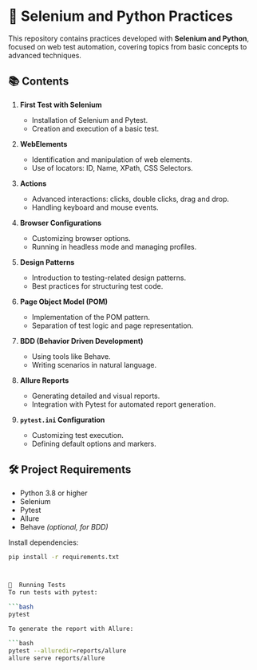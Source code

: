 # 🧪 Selenium and Python Practices

This repository contains practices developed with **Selenium and Python**, focused on web test automation, covering topics from basic concepts to advanced techniques.

## 📚 Contents

1. **First Test with Selenium**
   - Installation of Selenium and Pytest.
   - Creation and execution of a basic test.

2. **WebElements**
   - Identification and manipulation of web elements.
   - Use of locators: ID, Name, XPath, CSS Selectors.

3. **Actions**
   - Advanced interactions: clicks, double clicks, drag and drop.
   - Handling keyboard and mouse events.

4. **Browser Configurations**
   - Customizing browser options.
   - Running in headless mode and managing profiles.

5. **Design Patterns**
   - Introduction to testing-related design patterns.
   - Best practices for structuring test code.

6. **Page Object Model (POM)**
   - Implementation of the POM pattern.
   - Separation of test logic and page representation.

7. **BDD (Behavior Driven Development)**
   - Using tools like Behave.
   - Writing scenarios in natural language.

8. **Allure Reports**
   - Generating detailed and visual reports.
   - Integration with Pytest for automated report generation.

9. **`pytest.ini` Configuration**
   - Customizing test execution.
   - Defining default options and markers.

## 🛠️ Project Requirements

- Python 3.8 or higher
- Selenium
- Pytest
- Allure
- Behave *(optional, for BDD)*

Install dependencies:

```bash
pip install -r requirements.txt



🧪  Running Tests
To run tests with pytest:

```bash
pytest

To generate the report with Allure:

```bash
pytest --alluredir=reports/allure
allure serve reports/allure
